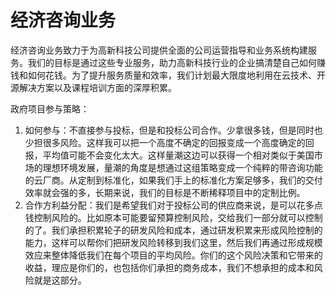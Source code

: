# 经济咨询业务

经济咨询业务致力于为高新科技公司提供全面的公司运营指导和业务系统构建服务。我们的目标是通过这些专业服务，助力高新科技行业的企业搞清楚自己如何赚钱和如何花钱。为了提升服务质量和效率，我们计划最大限度地利用在云技术、开源解决方案以及课程培训方面的深厚积累。

政府项目参与策略：
1. 如何参与：不直接参与投标，但是和投标公司合作。少拿很多钱，但是同时也少担很多风险。这样我可以把一个高度不确定的回报变成一个高度确定的回报，平均值可能不会变化太大。这样量潮这边可以获得一个相对类似于美国市场的理想环境发展，量潮的角度是想通过这组策略变成一个纯粹的带咨询功能的云厂商。从定制到标准化，如果我们手上的标准化方案足够多，我们的交付效率就会强的多，长期来说，我们的目标是不断稀释项目中的定制比例。
2. 合作方利益分配：我们是希望我们对于投标公司的供应商来说，是可以花多点钱控制风险的。比如原本可能要留预算控制风险，交给我们一部分就可以控制的了。我们承担积累轮子的研发风险和成本，通过研发积累来形成风险控制的能力，这样可以帮你们把研发风险转移到我们这里，然后我们再通过形成规模效应来整体降低我们在每个项目的平均风险。你们的这个风险决策和它带来的收益，理应是你们的，也包括你们承担的商务成本，我们不想承担的成本和风险就是这部分。
